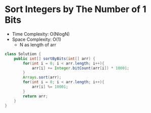 # Sort Integers by The Number of 1 Bits

- Time Complexity: O(NlogN)
- Space Complexity: O(1)
  - N as length of arr

```java
class Solution {
    public int[] sortByBits(int[] arr) {
        for(int i = 0; i < arr.length; i++){
            arr[i] += Integer.bitCount(arr[i]) * 10001;
        }
        Arrays.sort(arr);
        for(int i = 0; i < arr.length; i++){
            arr[i] %= 10001;
        }
        return arr;
    }
}
```